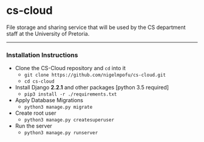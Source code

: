 # cs-cloud
File storage and sharing service that will be used by the CS department staff at the University of Pretoria.

-------------

### Installation Instructions
- Clone the CS-Cloud repository and `cd` into it
    - `git clone https://github.com/nigelmpofu/cs-cloud.git`
    - `cd cs-cloud`
- Install Django **2.2.1** and other packages [python 3.5 required]
    - `pip3 install -r ./requirements.txt`
- Apply Database Migrations
    - `python3 manage.py migrate`
- Create root user
    - `python3 manage.py createsuperuser` 
- Run the server
    - `python3 manage.py runserver`